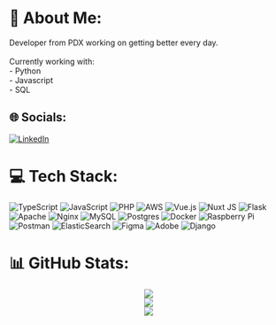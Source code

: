 # 💫 About Me:
Developer from PDX working on getting better every day.<br><br>Currently working with:<br>- Python<br>- Javascript<br>- SQL


## 🌐 Socials:
[![LinkedIn](https://img.shields.io/badge/LinkedIn-%230077B5.svg?logo=linkedin&logoColor=white)](https://linkedin.com/in/alexsollman) 

# 💻 Tech Stack:
![TypeScript](https://img.shields.io/badge/typescript-%23007ACC.svg?style=flat-square&logo=typescript&logoColor=white) ![JavaScript](https://img.shields.io/badge/javascript-%23323330.svg?style=flat-square&logo=javascript&logoColor=%23F7DF1E) ![PHP](https://img.shields.io/badge/php-%23777BB4.svg?style=flat-square&logo=php&logoColor=white) ![AWS](https://img.shields.io/badge/AWS-%23FF9900.svg?style=flat-square&logo=amazon-aws&logoColor=white) ![Vue.js](https://img.shields.io/badge/vue.js-%2335495e.svg?style=flat-square&logo=vuedotjs&logoColor=%234FC08D) ![Nuxt JS](https://img.shields.io/badge/Nuxt-002E3B?style=flat-square&logo=nuxt.js&logoColor=#00DC82) ![Flask](https://img.shields.io/badge/flask-%23000.svg?style=flat-square&logo=flask&logoColor=white) ![Apache](https://img.shields.io/badge/apache-%23D42029.svg?style=flat-square&logo=apache&logoColor=white) ![Nginx](https://img.shields.io/badge/nginx-%23009639.svg?style=flat-square&logo=nginx&logoColor=white) ![MySQL](https://img.shields.io/badge/mysql-%2300000f.svg?style=flat-square&logo=mysql&logoColor=white) ![Postgres](https://img.shields.io/badge/postgres-%23316192.svg?style=flat-square&logo=postgresql&logoColor=white) ![Docker](https://img.shields.io/badge/docker-%230db7ed.svg?style=flat-square&logo=docker&logoColor=white) ![Raspberry Pi](https://img.shields.io/badge/-RaspberryPi-C51A4A?style=flat-square&logo=Raspberry-Pi) ![Postman](https://img.shields.io/badge/Postman-FF6C37?style=flat-square&logo=postman&logoColor=white) ![ElasticSearch](https://img.shields.io/badge/-ElasticSearch-005571?style=flat-square&logo=elasticsearch) ![Figma](https://img.shields.io/badge/figma-%23F24E1E.svg?style=flat-square&logo=figma&logoColor=white) ![Adobe](https://img.shields.io/badge/adobe-%23FF0000.svg?style=flat-square&logo=adobe&logoColor=white) ![Django](https://img.shields.io/badge/django-%23092E20.svg?style=flat-square&logo=django&logoColor=white)

# 📊 GitHub Stats:
<div align="center">
  
  ![](https://github-readme-stats.vercel.app/api?username=pix0id&theme=dark&hide_border=false&include_all_commits=false&count_private=false)<br/>
  ![](https://github-readme-streak-stats.herokuapp.com/?user=pix0id&theme=dark&hide_border=false)<br/>
  ![](https://github-readme-stats.vercel.app/api/top-langs/?username=pix0id&theme=dark&hide_border=false&include_all_commits=false&count_private=false&layout=compact)

</div>

<!-- Proudly created with GPRM ( https://gprm.itsvg.in ) -->
